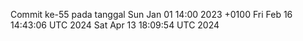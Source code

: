 Commit ke-55 pada tanggal Sun Jan 01 14:00 2023 +0100
Fri Feb 16 14:43:06 UTC 2024
Sat Apr 13 18:09:54 UTC 2024
